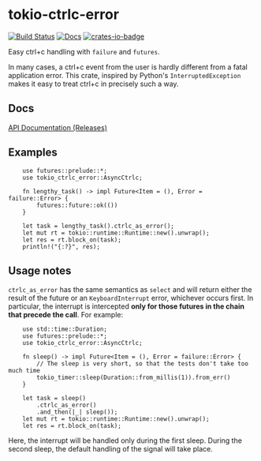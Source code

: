 # tokio-ctrlc-error 
[![Build Status](https://travis-ci.org/marmistrz/tokio-ctrlc-error.svg?branch=master)](https://travis-ci.org/marmistrz/tokio-ctrlc-error)
[![Docs](https://docs.rs/tokio-ctrlc-error/badge.svg)](https://docs.rs/tokio-ctrlc-error/badge.svg)
[![crates-io-badge]][crates-io]

[crates-io-badge]: https://img.shields.io/badge/crates.io-v0.1.0-orange.svg?longCache=true
[crates-io]: https://crates.io/crates/tokio-ctrlc-error

Easy ctrl+c handling with `failure` and `futures`.

In many cases, a ctrl+c event from the user is hardly different from
a fatal application error. This crate, inspired by Python's `InterruptedException`
makes it easy to treat ctrl+c in precisely such a way.

## Docs
[API Documentation (Releases)](https://docs.rs/tokio-ctrlc-error/0.1.0/tokio_ctrlc_error/)

## Examples
```
    use futures::prelude::*;
    use tokio_ctrlc_error::AsyncCtrlc;

    fn lengthy_task() -> impl Future<Item = (), Error = failure::Error> {
        futures::future::ok(())
    }

    let task = lengthy_task().ctrlc_as_error();
    let mut rt = tokio::runtime::Runtime::new().unwrap();
    let res = rt.block_on(task);
    println!("{:?}", res);
```

## Usage notes
`ctrlc_as_error` has the same semantics as `select` and will return either
the result of the future or an `KeyboardInterrupt` error, whichever occurs
first. In particular, the interrupt is intercepted **only for those futures
in the chain that precede the call**. For example:

```
    use std::time::Duration;
    use futures::prelude::*;
    use tokio_ctrlc_error::AsyncCtrlc;

    fn sleep() -> impl Future<Item = (), Error = failure::Error> {
        // The sleep is very short, so that the tests don't take too much time
        tokio_timer::sleep(Duration::from_millis(1)).from_err()
    }

    let task = sleep()
        .ctrlc_as_error()
        .and_then(|_| sleep());
    let mut rt = tokio::runtime::Runtime::new().unwrap();
    let res = rt.block_on(task);
```

Here, the interrupt will be handled only during the first sleep.
During the second sleep, the default handling of the signal will take place.
